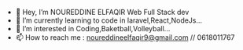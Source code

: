 - 👋 Hey, I’m NOUREDDINE ELFAQIR Web Full Stack dev
- 🌱 I’m currently learning to code in laravel,React,NodeJs...
- 👀 I’m interested in Coding,Baketball,Volleyball...
- 📫 How to reach me : noureddineelfaqir9@gmail.com // 0618011767

<!---
N0UREDDINE/N0UREDDINE is a ✨ special ✨ repository because its `README.md` (this file) appears on your GitHub profile.
You can click the Preview link to take a look at your changes.
--->
